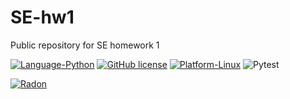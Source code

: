 # SE-hw1
Public repository for SE homework 1

[![Language-Python](https://img.shields.io/badge/Language-Python-green)](https://www.python.org/)
[![GitHub license](https://img.shields.io/github/license/SE-vrs-organization/SE-hw1)](https://github.com/SE-vrs-organization/SE-hw1/blob/main/LICENSE)
[![Platform-Linux](https://img.shields.io/badge/Platform-Linux-blue)](https://www.linux.org/)
![Pytest](https://github.com/SE-vrs-organization/SE-hw1/actions/workflows/ci.yaml/badge.svg?event=push)

[autopep8-badge]:https://img.shields.io/badge/autopep8-green
[autopep8-url]:https://pypi.org/project/autopep8/

[pylint-badge]:https://img.shields.io/badge/pylint-green
[pylint-url]:https://pypi.org/project/pylint/

[![Radon](https://img.shields.io/badge/radon-passing-brightgreen)](https://pypi.org/project/radon/)
